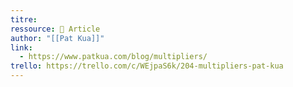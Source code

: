 ```yaml
---
titre: 
ressource: 📰 Article
author: "[[Pat Kua]]"
link:
  - https://www.patkua.com/blog/multipliers/
trello: https://trello.com/c/WEjpaS6k/204-multipliers-pat-kua
---
```

